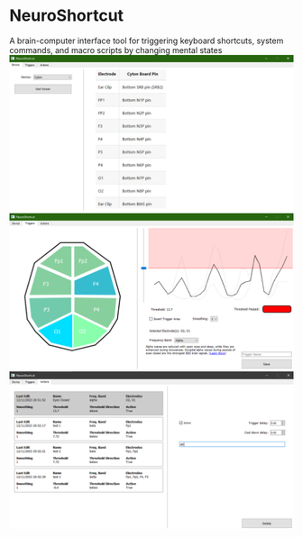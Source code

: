 # NeuroShortcut
A brain-computer interface tool for triggering keyboard shortcuts, system commands, and macro scripts by changing mental states</h3>
![Screenshot 1](screenshot1.png)
![Screenshot 2](screenshot2.png)
![Screenshot 3](screenshot3.png)
